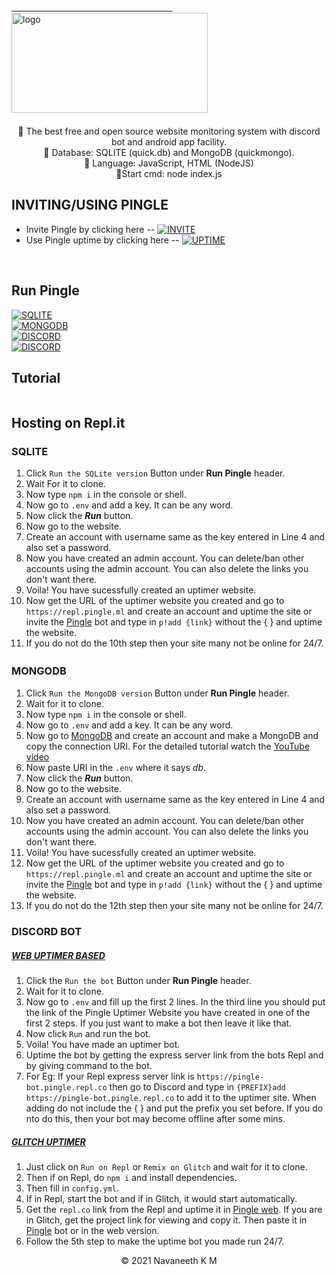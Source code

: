 <div class="header">
            <a href="https://github.com/navaneethkm004/Pingle">ㅤㅤㅤㅤㅤㅤㅤㅤㅤㅤㅤㅤㅤㅤㅤㅤㅤㅤㅤㅤ<img src="https://github.com/navaneethkm004/my-images/blob/main/logo-pingle.png?raw=true" alt="logo" width="314" height="160" /></a>ㅤ
    </div>
<br>
<center>
🍭 The best free and open source website monitoring system with discord bot and android app facility.<br>
🍬 Database: SQLITE (quick.db) and MongoDB (quickmongo).<br>
🍫 Language: JavaScript, HTML (NodeJS)<br>
🧁Start cmd: node index.js<br>
</center>

## INVITING/USING PINGLE
- Invite Pingle by clicking here -- [![INVITE](https://img.shields.io/badge/INVITE-Pingle%20Bot-blue)](https://discord.com/oauth2/authorize?client_id=809212990427365416&scope=bot&permissions=486464)<br>
- Use Pingle uptime by clicking here -- [![UPTIME](https://img.shields.io/badge/WEB-Pingle%20Uptimer-orange)](https://repl.pingle.ml)<br>
<br>

## Run Pingle<br>
[![SQLITE](https://img.shields.io/badge/SQLITE-Run%20the%20SQLite%20version-blue)](https://repl.it/github/pingle-uptimer/pingle-sqlite)<br>
[![MONGODB](https://img.shields.io/badge/MONGODB-Run%20the%20MongoDB%20version-green)](https://repl.it/github/pingle-uptimer/pingle-mongo)<br>
[![DISCORD](https://img.shields.io/badge/DISCORD-Run%20the%20bot-red)](https://repl.it/github/pingle-uptimer/pingle-bot)<br>
[![DISCORD](https://img.shields.io/badge/DISCORD-Run%20the%20Glitch%20uptimer-maroon)](https://repl.it/github/pingle-uptimer/pingle-glitch)

## Tutorial
[<img src="">]()


## Hosting on Repl.it 

### SQLITE
1. Click <code>Run the SQLite version</code> Button under **Run Pingle** header.
2. Wait For it to clone.
3. Now type <code>npm i</code> in the console or shell.
4. Now go to `.env` and add a key. It can be any word.
5. Now click the ***Run*** button.
6. Now go to the website.
7. Create an account with username same as the key entered in Line 4 and also set a password.
8. Now you have created an admin account. You can delete/ban other accounts using the admin account. You can also delete the links you don't want there.
9. Voila! You have sucessfully created an uptimer website.
10. Now get the URL of the uptimer website you created and go to `https://repl.pingle.ml` and create an account and uptime the site or invite the [Pingle](https://discord.com/oauth2/authorize?client_id=809212990427365416&scope=bot&permissions=486464) bot and type in `p!add {link}`
without the { } and uptime the website.
11. If you do not do the 10th step then your site many not be online for 24/7.

### MONGODBㅤ
1. Click <code>Run the MongoDB version</code> Button under **Run Pingle** header.
2. Wait for it to clone.
3. Now type <code>npm i</code> in the console or shell.
4. Now go to `.env` and add a key. It can be any word.
5. Now go to [MongoDB](https://atlas.mongodb.com) and create an account and make a MongoDB and copy the connection URI. For the detailed tutorial watch the [YouTube video]()
6. Now paste URI in the `.env` where it says *db*.
7. Now click the ***Run*** button.
8. Now go to the website.
9. Create an account with username same as the key entered in Line 4 and also set a password.
10. Now you have created an admin account. You can delete/ban other accounts using the admin account. You can also delete the links you don't want there.
11. Voila! You have sucessfully created an uptimer website.
12. Now get the URL of the uptimer website you created and go to `https://repl.pingle.ml` and create an account and uptime the site or invite the [Pingle](https://discord.com/oauth2/authorize?client_id=809212990427365416&scope=bot&permissions=486464) bot and type in `p!add {link}`
without the { } and uptime the website.
13. If you do not do the 12th step then your site many not be online for 24/7.

### DISCORD BOT
##### <u>WEB UPTIMER BASED</u>
1. Click the <code>Run the bot</code> Button under **Run Pingle** header.
2. Wait for it to clone.
3. Now go to `.env` and fill up the first 2 lines. In the third line you should put the link of the Pingle Uptimer Website you have created in one of the first 2 steps. If you just want to make a bot then leave it like that.
4. Now click `Run` and run the bot. 
5. Voila! You have made an uptimer bot.
6. Uptime the bot by getting the express server link from the bots Repl and by giving command to the bot. 
7. For Eg: If your Repl express server link is `https://pingle-bot.pingle.repl.co` then go to Discord and type in `{PREFIX}add https://pingle-bot.pingle.repl.co` to add it to the uptimer site. When adding do not include the { } and put the prefix you set before. If you do nto do this, then your bot may become offline after some mins.

##### <u>GLITCH UPTIMER</u>
1. Just click on `Run on Repl` or `Remix on Glitch` and wait for it to clone.
2. Then if on Repl, do `npm i` and install dependencies.
3. Then fill in `config.yml`.
4. If in Repl, start the bot and if in Glitch, it would start automatically.
5. Get the `repl.co` link from the Repl and uptime it in [Pingle web](https://repl.pingle.ml). If you are in Glitch, get the project link for viewing and copy it. Then paste it in [Pingle](https://discord.com/oauth2/authorize?client_id=809212990427365416&scope=bot&permissions=486464) bot or in the web version.
6. Follow the 5th step to make the uptime bot you made run 24/7.


<center>&copy; 2021 Navaneeth K M</center>

